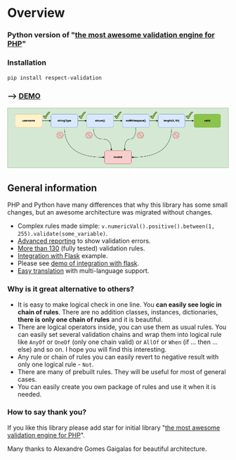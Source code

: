 # Overview

### Python version of "[the most awesome validation engine for PHP](https://github.com/Respect/Validation)"

### Installation

```bash
pip install respect-validation
```

### --> [DEMO](/respect_validation/demo.html)

<p align="center">
  <img src="./logo_schema_slim.png" />
</p>

## General information

PHP and Python have many differences that why this library has some small changes, but an awesome architecture was migrated without changes.

- Complex rules made simple: `v.numericVal().positive().between(1, 255).validate(some_variable)`.
- [Advanced reporting](feature-guide.md#getting-all-messages-as-a-dict) to show validation errors.
- [More than 130](list-of-rules.md) (fully tested) validation rules.
- [Integration with Flask](./flask%20integration/2_simple_flask.md) example.
- Please see [demo of integration with flask](/respect_validation/demo.html).
- [Easy translation](/respect_validation/translation/) with multi-language support.

### Why is it great alternative to others?

- It is easy to make logical check in one line. You __can easily see logic
in chain of rules__. There are no addition classes, instances,
dictionaries, __there is only one chain of rules__ and it is
beautiful.
- There are logical operators inside, you can use them as usual rules.
You can easily set several validation chains and wrap them into
logical rule like `AnyOf` or `OneOf` (only one chain valid) or
`AllOf` or `When` (if ... then ... else) and so on. I hope you will
find this interesting.
- Any rule or chain of rules you can easily revert to negative result
with only one logical rule - `Not`.
- There are many of prebuilt rules. They will be useful for most of
general cases.
- You can easily create you own package of rules and use it when it is
needed.

### How to say thank you?

If you like this library please add star for initial library
"[the most awesome validation engine for PHP](https://github.com/Respect/Validation)".

Many thanks to Alexandre Gomes Gaigalas for beautiful architecture.

